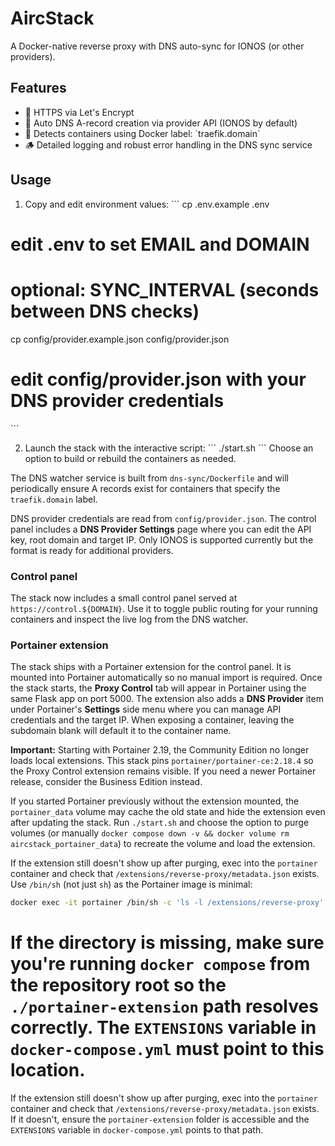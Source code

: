 # AircStack

A Docker-native reverse proxy with DNS auto-sync for IONOS (or other providers).

## Features

- 🔐 HTTPS via Let's Encrypt
- 📡 Auto DNS A-record creation via provider API (IONOS by default)
- 🧠 Detects containers using Docker label: \`traefik.domain\`
- 🪵 Detailed logging and robust error handling in the DNS sync service


## Usage

1. Copy and edit environment values:
   \`\`\`
   cp .env.example .env
# edit .env to set EMAIL and DOMAIN
# optional: SYNC_INTERVAL (seconds between DNS checks)
   cp config/provider.example.json config/provider.json
# edit config/provider.json with your DNS provider credentials
   \`\`\`

2. Launch the stack with the interactive script:
   \`\`\`
   ./start.sh
   \`\`\`
Choose an option to build or rebuild the containers as needed.

The DNS watcher service is built from `dns-sync/Dockerfile` and will
periodically ensure A records exist for containers that specify the
`traefik.domain` label.

DNS provider credentials are read from `config/provider.json`. The control
panel includes a **DNS Provider Settings** page where you can edit the API key,
root domain and target IP. Only IONOS is supported currently but the format is
ready for additional providers.

### Control panel

The stack now includes a small control panel served at
`https://control.${DOMAIN}`. Use it to toggle public routing for your running
containers and inspect the live log from the DNS watcher.

### Portainer extension

The stack ships with a Portainer extension for the control panel. It is mounted
into Portainer automatically so no manual import is required. Once the stack
starts, the **Proxy Control** tab will appear in Portainer using the same Flask
app on port 5000. The extension also adds a **DNS Provider** item under
Portainer's **Settings** side menu where you can manage API credentials and the
target IP. When exposing a container, leaving the subdomain blank will default
it to the container name.

**Important:** Starting with Portainer 2.19, the Community Edition no longer
loads local extensions. This stack pins `portainer/portainer-ce:2.18.4` so the
Proxy Control extension remains visible. If you need a newer Portainer release,
consider the Business Edition instead.

If you started Portainer previously without the extension mounted, the
`portainer_data` volume may cache the old state and hide the extension even
after updating the stack. Run `./start.sh` and choose the option to purge
volumes (or manually `docker compose down -v && docker volume rm
aircstack_portainer_data`) to recreate the volume and load the extension.


If the extension still doesn't show up after purging, exec into the
`portainer` container and check that `/extensions/reverse-proxy/metadata.json`
exists. Use `/bin/sh` (not just `sh`) as the Portainer image is minimal:

```bash
docker exec -it portainer /bin/sh -c 'ls -l /extensions/reverse-proxy'
```

If the directory is missing, make sure you're running `docker compose` from the
repository root so the `./portainer-extension` path resolves correctly. The
`EXTENSIONS` variable in `docker-compose.yml` must point to this location.
=======

If the extension still doesn't show up after purging, exec into the
`portainer` container and check that `/extensions/reverse-proxy/metadata.json`
exists. If it doesn't, ensure the `portainer-extension` folder is accessible
and the `EXTENSIONS` variable in `docker-compose.yml` points to that path.
